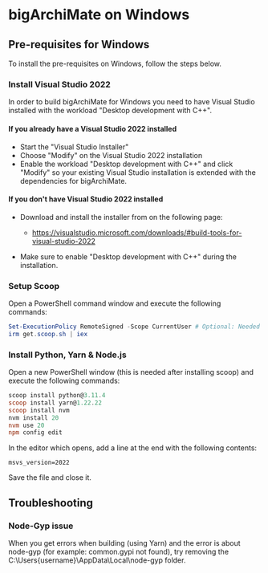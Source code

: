# bigArchiMate on Windows

## Pre-requisites for Windows

To install the pre-requisites on Windows, follow the steps below.

### Install Visual Studio 2022

In order to build bigArchiMate for Windows you need to have Visual Studio installed with the workload "Desktop development with C++".

#### If you already have a Visual Studio 2022 installed

-  Start the "Visual Studio Installer"
-  Choose "Modify" on the Visual Studio 2022 installation
-  Enable the workload "Desktop development with C++" and click "Modify" so your existing Visual Studio installation is extended with the dependencies for bigArchiMate.

#### If you don't have Visual Studio 2022 installed

-  Download and install the installer from on the following page:

   -  <https://visualstudio.microsoft.com/downloads/#build-tools-for-visual-studio-2022>

-  Make sure to enable "Desktop development with C++" during the installation.

### Setup Scoop

Open a PowerShell command window and execute the following commands:

```powershell
Set-ExecutionPolicy RemoteSigned -Scope CurrentUser # Optional: Needed to run a remote script the first time
irm get.scoop.sh | iex
```

### Install Python, Yarn & Node.js

Open a new PowerShell window (this is needed after installing scoop) and execute the following commands:

```powershell
scoop install python@3.11.4
scoop install yarn@1.22.22
scoop install nvm
nvm install 20
nvm use 20
npm config edit
```

In the editor which opens, add a line at the end with the following contents:

```
msvs_version=2022
```

Save the file and close it.

## Troubleshooting

### Node-Gyp issue

When you get errors when building (using Yarn) and the error is about node-gyp (for example: common.gypi not found), try removing the C:\Users\{username}\AppData\Local\node-gyp folder.
